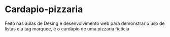 # Cardapio-pizzaria
Feito nas aulas de Desing e desenvolvimento web para demonstrar o uso de listas e a tag marquee, é o cardápio de uma pizzaria fictícia
